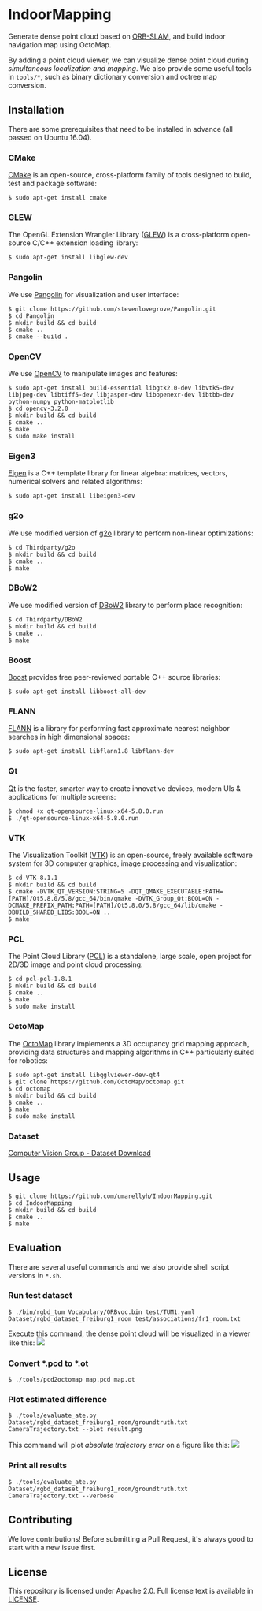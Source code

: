 # IndoorMapping
Generate dense point cloud based on [ORB-SLAM](https://github.com/raulmur/ORB_SLAM2), and build indoor navigation map using OctoMap.

By adding a point cloud viewer, we can visualize dense point cloud during _simultaneous localization and mapping_. We also provide some useful tools in `tools/*`, such as binary dictionary conversion and octree map conversion.

## Installation
There are some prerequisites that need to be installed in advance (all passed on Ubuntu 16.04).

### CMake
[CMake](https://cmake.org/) is an open-source, cross-platform family of tools designed to build, test and package software:
```
$ sudo apt-get install cmake
```

### GLEW
The OpenGL Extension Wrangler Library ([GLEW](http://glew.sourceforge.net/)) is a cross-platform open-source C/C++ extension loading library:
```
$ sudo apt-get install libglew-dev
```

### Pangolin
We use [Pangolin](https://github.com/stevenlovegrove/Pangolin) for visualization and user interface:
```
$ git clone https://github.com/stevenlovegrove/Pangolin.git
$ cd Pangolin
$ mkdir build && cd build
$ cmake ..
$ cmake --build .
```

### OpenCV
We use [OpenCV](https://opencv.org/) to manipulate images and features:
```
$ sudo apt-get install build-essential libgtk2.0-dev libvtk5-dev libjpeg-dev libtiff5-dev libjasper-dev libopenexr-dev libtbb-dev python-numpy python-matplotlib
$ cd opencv-3.2.0
$ mkdir build && cd build
$ cmake ..
$ make
$ sudo make install
```

### Eigen3
[Eigen](http://eigen.tuxfamily.org/) is a C++ template library for linear algebra: matrices, vectors, numerical solvers and related algorithms:
```
$ sudo apt-get install libeigen3-dev
```

### g2o
We use modified version of [g2o](https://github.com/RainerKuemmerle/g2o) library to perform non-linear optimizations:
```
$ cd Thirdparty/g2o
$ mkdir build && cd build
$ cmake ..
$ make
``` 

### DBoW2
We use modified version of [DBoW2](https://github.com/dorian3d/DBoW2) library to perform place recognition:
```
$ cd Thirdparty/DBoW2
$ mkdir build && cd build
$ cmake ..
$ make
```

### Boost
[Boost](https://www.boost.org/) provides free peer-reviewed portable C++ source libraries:
```
$ sudo apt-get install libboost-all-dev
```

### FLANN
[FLANN](https://www.cs.ubc.ca/research/flann/) is a library for performing fast approximate nearest neighbor searches in high dimensional spaces:
```
$ sudo apt-get install libflann1.8 libflann-dev
```

### Qt
[Qt](https://www.qt.io/) is the faster, smarter way to create innovative devices, modern UIs & applications for multiple screens:
```
$ chmod +x qt-opensource-linux-x64-5.8.0.run
$ ./qt-opensource-linux-x64-5.8.0.run
```

### VTK
The Visualization Toolkit ([VTK](https://www.vtk.org/)) is an open-source, freely available software system for 3D computer graphics, image processing and visualization:
```
$ cd VTK-8.1.1
$ mkdir build && cd build
$ cmake -DVTK_QT_VERSION:STRING=5 -DQT_QMAKE_EXECUTABLE:PATH=[PATH]/Qt5.8.0/5.8/gcc_64/bin/qmake -DVTK_Group_Qt:BOOL=ON -DCMAKE_PREFIX_PATH:PATH=[PATH]/Qt5.8.0/5.8/gcc_64/lib/cmake -DBUILD_SHARED_LIBS:BOOL=ON ..
$ make
```

### PCL
The Point Cloud Library ([PCL](http://pointclouds.org/)) is a standalone, large scale, open project for 2D/3D image and point cloud processing:
```
$ cd pcl-pcl-1.8.1
$ mkdir build && cd build
$ cmake ..
$ make
$ sudo make install
```

### OctoMap
The [OctoMap](https://octomap.github.io/) library implements a 3D occupancy grid mapping approach, providing data structures and mapping algorithms in C++ particularly suited for robotics:
```
$ sudo apt-get install libqglviewer-dev-qt4
$ git clone https://github.com/OctoMap/octomap.git
$ cd octomap
$ mkdir build && cd build
$ cmake ..
$ make
$ sudo make install
```

### Dataset
[Computer Vision Group - Dataset Download](https://vision.in.tum.de/data/datasets/rgbd-dataset/download)

## Usage
```
$ git clone https://github.com/umarellyh/IndoorMapping.git
$ cd IndoorMapping
$ mkdir build && cd build
$ cmake ..
$ make
```

## Evaluation
There are several useful commands and we also provide shell script versions in `*.sh`.

### Run test dataset
```
$ ./bin/rgbd_tum Vocabulary/ORBvoc.bin test/TUM1.yaml Dataset/rgbd_dataset_freiburg1_room test/associations/fr1_room.txt
```

Execute this command, the dense point cloud will be visualized in a viewer like this:
![](https://raw.githubusercontent.com/umarellyh/mPOST/master/IndoorMapping/1.jpeg)

### Convert *.pcd to *.ot
```
$ ./tools/pcd2octomap map.pcd map.ot
```

### Plot estimated difference
```
$ ./tools/evaluate_ate.py Dataset/rgbd_dataset_freiburg1_room/groundtruth.txt CameraTrajectory.txt --plot result.png
```

This command will plot _absolute trajectory error_ on a figure like this:
![](https://raw.githubusercontent.com/umarellyh/mPOST/master/IndoorMapping/2.jpeg)

### Print all results
```
$ ./tools/evaluate_ate.py Dataset/rgbd_dataset_freiburg1_room/groundtruth.txt CameraTrajectory.txt --verbose
```

## Contributing
We love contributions! Before submitting a Pull Request, it's always good to start with a new issue first.

## License
This repository is licensed under Apache 2.0. Full license text is available in [LICENSE](https://github.com/umarellyh/IndoorMapping/blob/master/LICENSE).
